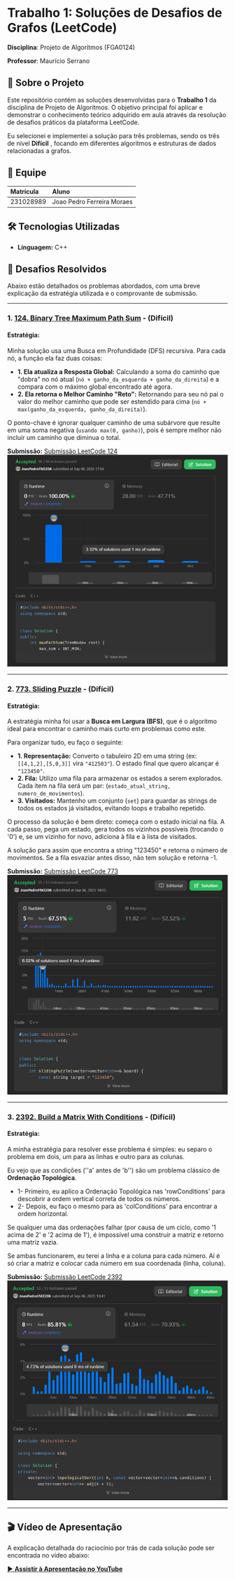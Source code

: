 # Trabalho 1: Soluções de Desafios de Grafos (LeetCode)

**Disciplina**: Projeto de Algoritmos (FGA0124) 

**Professor**: Maurício Serrano

## 📖 Sobre o Projeto

Este repositório contém as soluções desenvolvidas para o **Trabalho 1** da disciplina de Projeto de Algoritmos. O objetivo principal foi aplicar e demonstrar o conhecimento teórico adquirido em aula através da resolução de desafios práticos da plataforma LeetCode.

Eu selecionei e implementei a solução para três problemas, sendo os três de nível **Difícil** , focando em diferentes algoritmos e estruturas de dados relacionadas a grafos.

## 👥 Equipe

| Matrícula  | Aluno                               |
| :--------- | :---------------------------------- |
| 231028989 | Joao Pedro Ferreira Moraes          |


## 🛠️ Tecnologias Utilizadas

- **Linguagem:** C++

## 🚀 Desafios Resolvidos

Abaixo estão detalhados os problemas abordados, com uma breve explicação da estratégia utilizada e o comprovante de submissão.

---

### 1. [124. Binary Tree Maximum Path Sum](https://leetcode.com/problems/binary-tree-maximum-path-sum/description/) - (Difícil)

#### **Estratégia:** 
Minha solução usa uma Busca em Profundidade (DFS) recursiva. Para cada nó, a função ela faz duas coisas:
- **1. Ela atualiza a Resposta Global:** Calculando a soma do caminho que "dobra" no nó atual (`nó + ganho_da_esquerda + ganho_da_direita`) e a compara com o máximo global encontrado até agora.
- **2. Ela retorna o Melhor Caminho "Reto":** Retornando para seu nó pai o valor do melhor caminho que pode ser estendido para cima (`nó + max(ganho_da_esquerda, ganho_da_direita)`).

O ponto-chave é ignorar qualquer caminho de uma subárvore que resulte em uma soma negativa (`usando max(0, ganho)`), pois é sempre melhor não incluir um caminho que diminua o total.

**Submissão:**
[Submissão LeetCode 124](https://leetcode.com/problems/binary-tree-maximum-path-sum/submissions/1761915024)
![](assets/124DFS.png)

---

### 2. [773. Sliding Puzzle](https://leetcode.com/problems/sliding-puzzle/) - (Difícil)

#### **Estratégia:** 
A estratégia minha foi usar a **Busca em Largura (BFS)**, que é o algoritmo ideal para encontrar o caminho mais curto em problemas como este.

Para organizar tudo, eu faço o seguinte:

- **1. Representação:** Converto o tabuleiro 2D em uma string (ex:` [[4,1,2],[5,0,3]]` vira `"412503"`). O estado final que quero alcançar é `"123450"`.
- **2. Fila:** Utilizo uma fila para armazenar os estados a serem explorados. Cada item na fila será um par: (`estado_atual_string, numero_de_movimentos`).
- **3. Visitados:** Mantenho um conjunto (`set`) para guardar as strings de todos os estados já visitados, evitando loops e trabalho repetido.

O processo da solução é bem direto: começa com o estado inicial na fila. A cada passo, pega um estado, gera todos os vizinhos possíveis (trocando o '0') e, se um vizinho for novo, adiciona à fila e à lista de visitados.

A solução para assim que encontra a string "123450" e retorna o número de movimentos. Se a fila esvaziar antes disso, não tem solução e retorna -1.


**Submissão:**
[Submissão LeetCode 773](https://leetcode.com/problems/sliding-puzzle/submissions/1761926351)
![](assets/773BFS.png)


---

### 3. [2392. Build a Matrix With Conditions](https://leetcode.com/problems/build-a-matrix-with-conditions/) - (Difícil)

#### **Estratégia:** 

A minha estratégia para resolver esse problema é simples: eu separo o problema em dois, um para as linhas e outro para as colunas.

Eu vejo que as condições (''a' antes de 'b'') são um problema clássico de **Ordenação Topológica**.

- 1- Primeiro, eu aplico a Ordenação Topológica nas 'rowConditions' para descobrir a ordem vertical correta de todos os números.
- 2- Depois, eu faço o mesmo para as 'colConditions' para encontrar a ordem horizontal.

Se qualquer uma das ordenações falhar (por causa de um ciclo, como '1 acima de 2' e '2 acima de 1'), é impossível uma construir a matriz e retorno uma matriz vazia.

Se ambas funcionarem, eu terei a linha e a coluna para cada número. Aí é só criar a matriz e colocar cada número em sua coordenada (linha, coluna).

**Submissão:**
[Submissão LeetCode 2392](https://leetcode.com/problems/build-a-matrix-with-conditions/submissions/1761939972)
![](assets/2392GRAPH.png)

---


## 🎬 Vídeo de Apresentação

A explicação detalhada do raciocínio por trás de cada solução pode ser encontrada no vídeo abaixo:

[▶️ **Assistir à Apresentação no YouTube**]()
